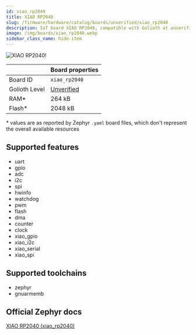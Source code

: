 ```yaml
---
id: xiao_rp2040
title: XIAO RP2040
slug: /firmware/hardware/catalog/boards/unverified/xiao_rp2040
description: IoT board XIAO RP2040, compatible with Golioth at unverified level.
image: /img/boards/xiao_rp2040.webp
sidebar_class_name: hide-item
---
```


[//]: # (This is an auto-generated file, do not edit! Changes to it will be lost upon re-generation)

![XIAO RP2040!](/img/boards/xiao_rp2040.webp "XIAO RP2040")

|                | Board properties     |
| -------------  | -------------------- |
| Board ID       | `xiao_rp2040` |
| Golioth Level  | [Unverified](/firmware/hardware#unverified-boards) |
| RAM*           | 264 kB |
| Flash*         | 2048 kB |

\* values are as reported by Zephyr `.yaml` board files, which don't represent the overall available resources



## Supported features

* uart
* gpio
* adc
* i2c
* spi
* hwinfo
* watchdog
* pwm
* flash
* dma
* counter
* clock
* xiao_gpio
* xiao_i2c
* xiao_serial
* xiao_spi

## Supported toolchains

* zephyr
* gnuarmemb

## Official Zephyr docs

[XIAO RP2040 (xiao_rp2040)](https://docs.zephyrproject.org/latest/boards/seeed/xiao_rp2040/doc/index.html)

